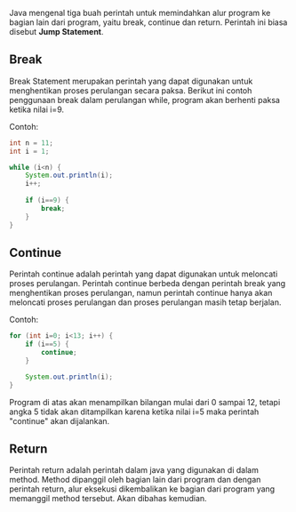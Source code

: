 Java mengenal tiga buah perintah untuk memindahkan alur program ke bagian lain
dari program, yaitu break, continue dan return. Perintah ini biasa disebut __Jump
Statement__.

## Break

Break Statement merupakan perintah yang dapat digunakan untuk menghentikan
proses perulangan secara paksa. Berikut ini contoh penggunaan break dalam
perulangan while, program akan berhenti paksa ketika nilai i=9.

Contoh:

```java
int n = 11;
int i = 1;

while (i<n) {
    System.out.println(i);
    i++;
    
    if (i==9) {
        break;
    }
}
```

## Continue

Perintah continue adalah perintah yang dapat digunakan untuk meloncati proses
perulangan. Perintah continue berbeda dengan perintah break yang menghentikan
proses perulangan, namun perintah continue hanya akan meloncati proses
perulangan dan proses perulangan masih tetap berjalan.

Contoh:

```java
for (int i=0; i<13; i++) {
    if (i==5) {
        continue;
    }

    System.out.println(i);
}
```

Program di atas akan menampilkan bilangan mulai dari 0 sampai 12, tetapi angka 5
tidak akan ditampilkan karena ketika nilai i=5 maka perintah "continue" akan
dijalankan.

## Return

Perintah return adalah perintah dalam java yang digunakan di dalam method.
Method dipanggil oleh bagian lain dari program dan dengan perintah return, alur
eksekusi dikembalikan ke bagian dari program yang memanggil method tersebut.
Akan dibahas kemudian.